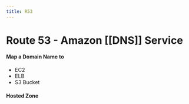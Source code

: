 ```yaml
---
title: R53
---
```



# Route 53 - Amazon [[DNS]] Service

#### Map a Domain Name to 
- EC2 
- ELB
- S3 Bucket 

#### Hosted Zone
